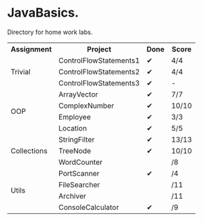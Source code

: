 # JavaBasics.
Directory for home work labs.

<table>
  <tr>
    <th>Assignment</th>
    <th>Project</th>
    <th>Done</th>
    <th>Score</th>
  </tr>
  <tr>
    <td rowspan="3">Trivial</td>
    <td>ControlFlowStatements1</td>
    <td>&#10004;</td>
    <td>4/4</td>
  </tr>
  <tr>
    <td>ControlFlowStatements2</td>
    <td>&#10004;</td>
    <td>4/4</td>
  </tr>
  <tr>
    <td>ControlFlowStatements3</td>
    <td>&#10004;</td>
    <td>-</td>
  </tr>
  <tr>
    <td rowspan="4">OOP</td>
    <td>ArrayVector</td>
    <td>&#10004;</td>
    <td>7/7</td>
  </tr>
  <tr>
    <td>ComplexNumber</td>
    <td>&#10004;</td>
    <td>10/10</td>
  </tr>
  <tr>
    <td>Employee</td>
    <td>&#10004;</td>
    <td>3/3</td>
  </tr>
  <tr>
    <td>Location</td>
    <td>&#10004;</td>
    <td>5/5</td>
  </tr>
  <tr>
    <td rowspan="3">Collections</td>
    <td>StringFilter</td>
    <td>&#10004;</td>
    <td>13/13</td>
  </tr>
  <tr>
    <td>TreeNode</td>
    <td>&#10004;</td>
    <td>10/10</td>
  </tr>
  <tr>
    <td>WordCounter</td>
    <td></td>
    <td>/8</td>
  </tr>
  <tr>
    <td rowspan="4">Utils</td>
    <td>PortScanner</td>
    <td>&#10004;</td>
    <td>/4</td>
  </tr>
  <tr>
    <td>FileSearcher</td>
    <td></td>
    <td>/11</td>
  </tr>
  <tr>
    <td>Archiver</td>
    <td></td>
    <td>/11</td>
  </tr>
  <tr>
    <td>ConsoleCalculator</td>
    <td>&#10004;</td>
    <td>/9</td>
  </tr>
</table>

